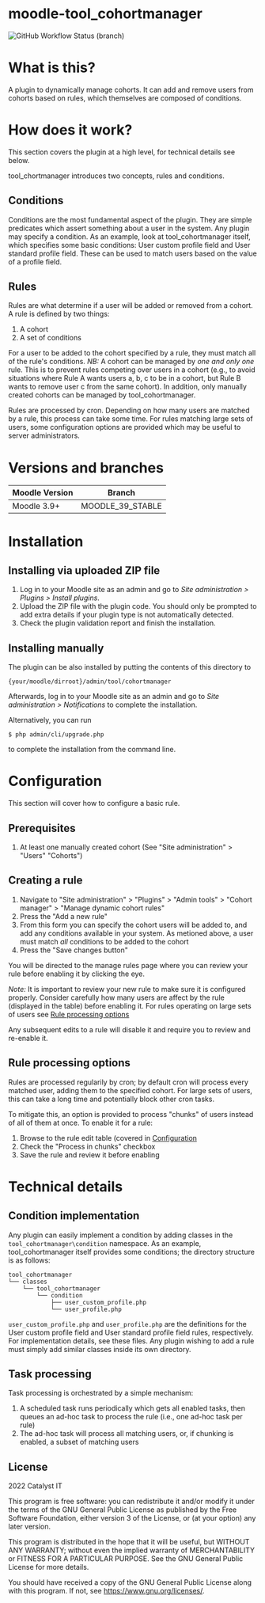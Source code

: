 # moodle-tool_cohortmanager

![GitHub Workflow Status (branch)](https://img.shields.io/github/workflow/status/catalyst/moodle-tool_cohortmanager/ci/MOODLE_39_STABLE)

# What is this?

A plugin to dynamically manage cohorts. It can add and remove users from cohorts based on rules, which themselves are composed of conditions.

# How does it work?

This section covers the plugin at a high level, for technical details see below.

tool_chortmanager introduces two concepts, rules and conditions.

## Conditions

Conditions are the most fundamental aspect of the plugin. They are simple predicates which assert something about a user in the system. Any plugin may specify a condition. As an example, look at tool_cohortmanager itself, which specifies some basic conditions: User custom profile field and User standard profile field. These can be used to match users based on the value of a profile field.

## Rules

Rules are what determine if a user will be added or removed from a cohort. A rule is defined by two things:

1. A cohort
2. A set of conditions

For a user to be added to the cohort specified by a rule, they must match all of the rule's conditions. *NB:* A cohort can be managed by *one and only one* rule. This is to prevent rules competing over users in a cohort (e.g., to avoid situations where Rule A wants users a, b, c to be in a cohort, but Rule B wants to remove user c from the same cohort). In addition, only manually created cohorts can be managed by tool_cohortmanager.

Rules are processed by cron. Depending on how many users are matched by a rule, this process can take some time. For rules matching large sets of users, some configuration options are provided which may be useful to server administrators.

# Versions and branches

| Moodle Version    |  Branch                | 
|-------------------|------------------------|
| Moodle 3.9+       | MOODLE_39_STABLE       | 

# Installation

## Installing via uploaded ZIP file ##

1. Log in to your Moodle site as an admin and go to _Site administration >
   Plugins > Install plugins_.
2. Upload the ZIP file with the plugin code. You should only be prompted to add
   extra details if your plugin type is not automatically detected.
3. Check the plugin validation report and finish the installation.

## Installing manually ##

The plugin can be also installed by putting the contents of this directory to

    {your/moodle/dirroot}/admin/tool/cohortmanager

Afterwards, log in to your Moodle site as an admin and go to _Site administration >
Notifications_ to complete the installation.

Alternatively, you can run

    $ php admin/cli/upgrade.php

to complete the installation from the command line.

# Configuration

This section will cover how to configure a basic rule.

## Prerequisites
1. At least one manually created cohort (See "Site administration" > "Users" "Cohorts")

## Creating a rule
1. Navigate to "Site administration" > "Plugins" > "Admin tools" > "Cohort manager" > "Manage dynamic cohort rules"
2. Press the "Add a new rule"
3. From this form you can specify the cohort users will be added to, and add any conditions available in your system. As metioned above, a user must match *all* conditions to be added to the cohort
4. Press the "Save changes button"

You will be directed to the manage rules page where you can review your rule before enabling it by clicking the eye.

*Note:* It is important to review your new rule to make sure it is configured properly. Consider carefully how many users are affect by the rule (displayed in the table) before enabling it. For rules operating on large sets of users see [Rule processing options](#processing-options)

Any subsequent edits to a rule will disable it and require you to review and re-enable it.

## <a name="processing-options">Rule processing options</a>
Rules are processed regularily by cron; by default cron will process every matched user, adding them to the specified cohort. For large sets of users, this can take a long time and potentially block other cron tasks.

To mitigate this, an option is provided to process "chunks" of users instead of all of them at once. To enable it for a rule:

1. Browse to the rule edit table (covered in [Configuration](#configuration)
2. Check the "Process in chunks" checkbox
3. Save the rule and review it before enabling

# Technical details

## Condition implementation

Any plugin can easily implement a condition by adding classes in the `tool_cohortmanager\condition` namespace. As an example, tool_cohortmanager itself provides some conditions; the directory structure is as follows:

```
tool_cohortmanager
└── classes
    └── tool_cohortmanager
        └── condition
            ├── user_custom_profile.php
            └── user_profile.php
```

`user_custom_profile.php` and `user_profile.php` are the definitions for the User custom profile field and User standard profile field rules, respectively. For implementation details, see these files. Any plugin wishing to add a rule must simply add similar classes inside its own directory.

## Task processing
Task processing is orchestrated by a simple mechanism:

1. A scheduled task runs periodically which gets all enabled tasks, then queues an ad-hoc task to process the rule (i.e., one ad-hoc task per rule)
2. The ad-hoc task will process all matching users, or, if chunking is enabled, a subset of matching users 

## License ##

2022 Catalyst IT

This program is free software: you can redistribute it and/or modify it under
the terms of the GNU General Public License as published by the Free Software
Foundation, either version 3 of the License, or (at your option) any later
version.

This program is distributed in the hope that it will be useful, but WITHOUT ANY
WARRANTY; without even the implied warranty of MERCHANTABILITY or FITNESS FOR A
PARTICULAR PURPOSE.  See the GNU General Public License for more details.

You should have received a copy of the GNU General Public License along with
this program.  If not, see <https://www.gnu.org/licenses/>.
